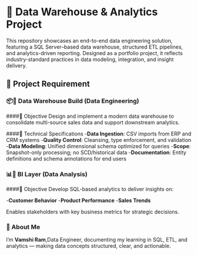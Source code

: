# 🚀 Data Warehouse & Analytics Project

This repository showcases an end-to-end data engineering solution, featuring a SQL Server–based data warehouse, structured ETL pipelines, and analytics-driven reporting.
Designed as a portfolio project, it reflects industry-standard practices in data modeling, integration, and insight delivery.

## 🚀 Project Requirement

### 📦🏢 Data Warehouse Build (Data Engineering)

####🎯 Objective
Design and implement a modern data warehouse to consolidate multi-source sales data and support downstream analytics.

####📌 Technical Specifications
-**Data Ingestion**: CSV imports from ERP and CRM systems
-**Quality Control**: Cleansing, type enforcement, and validation
-**Data Modeling**: Unified dimensional schema optimized for queries
-**Scope**: Snapshot-only processing; no SCD/historical data
-**Documentation**: Entity definitions and schema annotations for end users

### 📊🏢 BI Layer (Data Analysis)

####🎯 Objective
Develop SQL-based analytics to deliver insights on:

-**Customer Behavior**
-**Product Performance**
-**Sales Trends**

Enables stakeholders with key business metrics for strategic decisions.

### 👤 About Me
I’m **Vamshi Ram**,Data Engineer, documenting my learning in SQL, ETL, and analytics — making data concepts structured, clear, and actionable.
